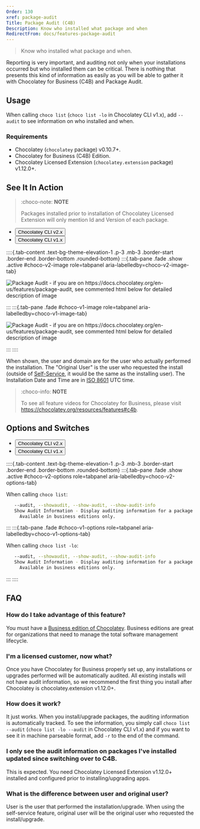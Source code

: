```yaml
---
Order: 130
xref: package-audit
Title: Package Audit (C4B)
Description: Know who installed what package and when
RedirectFrom: docs/features-package-audit
---
```


> Know who installed what package and when.

Reporting is very important, and auditing not only when your installations occurred but who installed them can be critical. There is nothing that presents this kind of information as easily as you will be able to gather it with Chocolatey for Business (C4B) and Package Audit.

## Usage

When calling `choco list` (`choco list -lo` in Chocolatey CLI v1.x), add `--audit` to see information on who installed and when.

### Requirements

* Chocolatey (`chocolatey` package) v0.10.7+.
* Chocolatey for Business (C4B) Edition.
* Chocolatey Licensed Extension (`chocolatey.extension` package) v1.12.0+.

## See It In Action

> :choco-note: **NOTE**
>
> Packages installed prior to installation of Chocolatey Licensed Extension will only mention Id and Version of each package.

<ul class="nav nav-tabs" role="tablist">
    <li class="nav-item">
        <button class="nav-link active" id="choco-v2-image-tab" data-bs-toggle="tab" data-bs-target="#choco-v2-image" role="tab" aria-controls="choco-v2-image" aria-selected="true" data-choco-tab-multi='{"choco-version": "choco-v2"}'>Chocolatey CLI v2.x</button>
    </li>
    <li class="nav-item">
        <button class="nav-link" id="choco-v1-image-tab" data-bs-toggle="tab" data-bs-target="#choco-v1-image" role="tab" aria-controls="choco-v1-image" aria-selected="false" data-choco-tab-multi='{"choco-version": "choco-v1"}'>Chocolatey CLI v1.x</button>
    </li>
</ul>

::::{.tab-content .text-bg-theme-elevation-1 .p-3 .mb-3 .border-start .border-end .border-bottom .rounded-bottom}
:::{.tab-pane .fade .show .active #choco-v2-image role=tabpanel aria-labelledby=choco-v2-image-tab}

![Package Audit - if you are on https://docs.chocolatey.org/en-us/features/package-audit, see commented html below for detailed description of image](/assets/images/features/features_package_audit_v2.png)

:::
:::{.tab-pane .fade #choco-v1-image role=tabpanel aria-labelledby=choco-v1-image-tab}

![Package Audit - if you are on https://docs.chocolatey.org/en-us/features/package-audit, see commented html below for detailed description of image](/assets/images/features/features_package_audit.png)

:::
::::

When shown, the user and domain are for the user who actually performed the installation. The "Original User" is the user who requested the install (outside of [Self-Service](xref:self-service-anywhere), it would be the same as the installing user). The Installation Date and Time are in [ISO 8601](https://en.wikipedia.org/wiki/ISO_8601) UTC time.

<!--
Text in the image above:

choco list --audit -r

Shows output as described above.

-->

> :choco-info: **NOTE**
>
> To see all feature videos for Chocolatey for Business, please visit https://chocolatey.org/resources/features#c4b.

## Options and Switches

<ul class="nav nav-tabs" role="tablist">
    <li class="nav-item">
        <button class="nav-link active" id="choco-v2-options-tab" data-bs-toggle="tab" data-bs-target="#choco-v2-options" role="tab" aria-controls="choco-v2-options" aria-selected="true" data-choco-tab-multi='{"choco-version": "choco-v2"}'>Chocolatey CLI v2.x</button>
    </li>
    <li class="nav-item">
        <button class="nav-link" id="choco-v1-options-tab" data-bs-toggle="tab" data-bs-target="#choco-v1-options" role="tab" aria-controls="choco-v1-options" aria-selected="false" data-choco-tab-multi='{"choco-version": "choco-v1"}'>Chocolatey CLI v1.x</button>
    </li>
</ul>

::::{.tab-content .text-bg-theme-elevation-1 .p-3 .mb-3 .border-start .border-end .border-bottom .rounded-bottom}
:::{.tab-pane .fade .show .active #choco-v2-options role=tabpanel aria-labelledby=choco-v2-options-tab}

When calling `choco list`:

~~~sh
   --audit, --showaudit, --show-audit, --show-audit-info
   Show Audit Information - Display auditing information for a package.
     Available in business editions only.
~~~

:::
:::{.tab-pane .fade #choco-v1-options role=tabpanel aria-labelledby=choco-v1-options-tab}

When calling `choco list -lo`:

~~~sh
   --audit, --showaudit, --show-audit, --show-audit-info
   Show Audit Information - Display auditing information for a package.
     Available in business editions only.
~~~

:::
::::

## FAQ

### How do I take advantage of this feature?

You must have a [Business edition of Chocolatey](https://chocolatey.org/compare). Business editions are great for organizations that need to manage the total software management lifecycle.

### I'm a licensed customer, now what?

Once you have Chocolatey for Business properly set up, any installations or upgrades performed will be automatically audited. All existing installs will not have audit information, so we recommend the first thing you install after Chocolatey is chocolatey.extension v1.12.0+.

### How does it work?

It just works. When you install/upgrade packages, the auditing information is automatically tracked. To see the information, you simply call `choco list --audit` (`choco list -lo --audit` in Chocolatey CLI v1.x) and if you want to see it in machine parseable format, add `-r` to the end of the command.

### I only see the audit information on packages I've installed updated since switching over to C4B.

This is expected. You need Chocolatey Licensed Extension v1.12.0+ installed and configured prior to installing/upgrading apps.

### What is the difference between user and original user?

User is the user that performed the installation/upgrade. When using the self-service feature, original user will be the original user who requested the install/upgrade.
